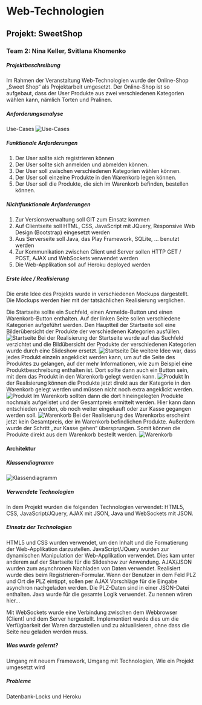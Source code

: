 # Web-Technologien 
## Projekt: SweetShop
### Team 2: Nina Keller, Svitlana Khomenko

##### Projektbeschreibung
Im Rahmen der Veranstaltung Web-Technologien wurde der Online-Shop „Sweet Shop“ als Projektarbeit umgesetzt. Der Online-Shop ist so aufgebaut, dass der User Produkte aus zwei verschiedenen Kategorien wählen kann, nämlich Torten und Pralinen. 

##### Anforderungsanalyse
Use-Cases
![Use-Cases](app/public/images/Use-Case.jpg)

##### Funktionale Anforderungen
1.	Der User sollte sich registrieren können
2.	Der User sollte sich anmelden und abmelden können.
3.	Der User soll zwischen verschiedenen Kategorien wählen können.
4.	Der User soll einzelne Produkte in den Warenkorb legen können.
5.	Der User soll die Produkte, die sich im Warenkorb befinden, bestellen können.

##### Nichtfunktionale Anforderungen
1.	 Zur Versionsverwaltung soll GIT zum Einsatz kommen 
2.	Auf Clientseite soll HTML, CSS, JavaScript mit JQuery, Responsive Web Design (Bootstrap) eingesetzt werden 
3.	Aus Serverseite soll Java, das Play Framework, SQLite, … benutzt werden  
4.	Zur Kommunikation zwischen Client und Server sollen HTTP GET / POST, AJAX und 
WebSockets verwendet werden 
5.	Die Web-Applikation soll auf Heroku deployed werden

##### Erste Idee / Realisierung
Die erste Idee des Projekts wurde in verschiedenen Mockups dargestellt. 
Die Mockups werden hier mit der tatsächlichen Realisierung verglichen. 

Die Startseite sollte ein Suchfeld, einen Anmelde-Button und einen Warenkorb-Button enthalten. Auf der linken Seite sollen verschiedene Kategorien aufgeführt werden. Den Hauptteil der Startseite soll eine Bilderübersicht der Produkte der verschiedenen Kategorien ausfüllen. 
![Startseite](/nikeller/webt_onlineshop/blob/master/public/images/Mockup1.jpg)
Bei der Realisierung der Startseite wurde auf das Suchfeld verzichtet und die Bildübersicht der Produkte der verschiedenen Kategorien wurde durch eine Slideshow ersetzt. 
![Startseite](/nikeller/webt_onlineshop/blob/master/public/images/Screenshot1.jpg)
Die weitere Idee war, dass jedes Produkt einzeln angeklickt werden kann, um auf die Seite des Produktes zu gelangen, auf der mehr Informationen, wie zum Beispiel eine Produktbeschreibung enthalten ist. Dort sollte dann auch ein Button sein, mit dem das Produkt in den Warenkorb gelegt werden kann. 
![Produkt](/nikeller/webt_onlineshop/blob/master/public/images/Mockup2.jpg)
In der Realisierung  können die Produkte jetzt direkt aus der Kategorie in den Warenkorb gelegt werden und müssen nicht noch extra angeklickt werden. 
![Produkt](/nikeller/webt_onlineshop/blob/master/public/images/Screenshot2.jpg)
Im Warenkorb sollten dann die dort hineingelegten Produkte nochmals aufgelistet und der Gesamtpreis ermittelt werden. Hier kann dann entschieden werden, ob noch weiter eingekauft oder zur Kasse gegangen werden soll. 
![Warenkorb](/nikeller/webt_onlineshop/blob/master/public/images/Mockup3.jpg)
Bei der Realisierung des Warenkorbs erscheint jetzt kein Gesamtpreis, der im Warenkorb befindlichen Produkte. Außerdem wurde der Schritt „zur Kasse gehen“ übersprungen. Somit können die Produkte direkt aus dem Warenkorb bestellt werden.
![Warenkorb](/nikeller/webt_onlineshop/blob/master/public/images/Screenshot3.jpg)

#### Architektur
##### Klassendiagramm
![Klassendiagramm](/nikeller/webt_onlineshop/blob/master/public/images/Klassendiagramm.jpg)

##### Verwendete Technologien
In dem Projekt wurden die folgenden Technologien verwendet: HTML5, CSS, JavaScript/JQuery, AJAX mit JSON, Java und WebSockets mit JSON.

##### Einsatz der Technologien
HTML5 und CSS wurden verwendet, um den Inhalt und die Formatierung der Web-Applikation darzustellen. 
JavaScript/JQuery wurden zur dynamischen Manipulation der Web-Applikation verwendet. Dies kam unter anderem auf der Startseite für die Slideshow zur Anwendung. 
AJAX/JSON wurden zum asynchronen Nachladen von Daten verwendet. Realisiert wurde dies beim Registrieren-Formular. Wenn der Benutzer in dem Feld PLZ und Ort die PLZ eintippt, sollen per AJAX Vorschläge für die Eingabe asynchron nachgeladen werden. Die PLZ-Daten sind in einer JSON-Datei enthalten. 
Java wurde für die gesamte Logik verwendet. Zu nennen wären hier…

Mit WebSockets wurde eine Verbindung zwischen dem Webbrowser (Client) und dem Server hergestellt. Implementiert wurde dies um die Verfügbarkeit der Waren darzustellen und zu aktualisieren, ohne dass die Seite neu geladen werden muss. 	
##### Was wurde gelernt?
Umgang mit neuem Framework, Umgang mit Technologien, Wie ein Projekt umgesetzt wird

##### Probleme
Datenbank-Locks und Heroku
